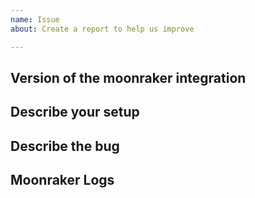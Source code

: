 ```yaml
---
name: Issue
about: Create a report to help us improve

---
```


<!-- Before you open a new issue, search through the existing issues to see if others have had the same problem.

Issues not containing the minimum requirements will be closed:

- Issues without a description (using the header is not good enough) will be closed.
- Issues without debug logging will be closed.
- Issues without configuration will be closed

-->

## Version of the moonraker integration
<!-- If you are not using the newest version, download and try that before opening an issue
LOOK in HACS tab to get the version of moonraker you are running
-->

## Describe your setup
<!--
Please describe your Printer setup, (especially software stack)
Klipper, Moonraker, Fluidd, Mainsail???
Rpi? other?
-->

## Describe the bug
<!-- A clear and concise description of what the bug is.-->


## Moonraker Logs

<!-- Please attach Home Assistant Logs -->

